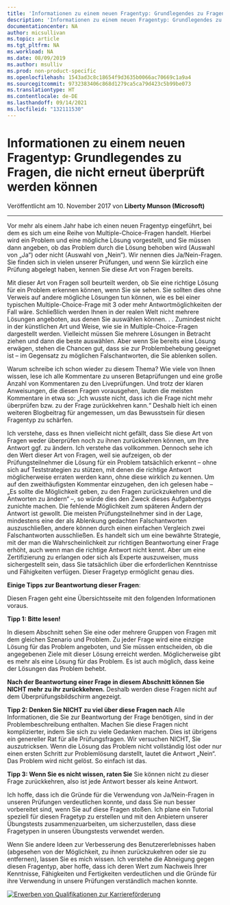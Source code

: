 ```yaml
---
title: 'Informationen zu einem neuen Fragentyp: Grundlegendes zu Fragen, die nicht erneut überprüft werden können | Microsoft-Dokumentation'
description: 'Informationen zu einem neuen Fragentyp: Grundlegendes zu Fragen, die nicht erneut überprüft werden können'
documentationcenter: NA
author: micsullivan
ms.topic: article
ms.tgt_pltfrm: NA
ms.workload: NA
ms.date: 08/09/2019
ms.author: msulliv
ms.prod: non-product-specific
ms.openlocfilehash: 1543ad3c8c18654f9d3635b0066ac70669c1a9a4
ms.sourcegitcommit: 9732383406c868d1279ca5ca79d423c5b99be073
ms.translationtype: HT
ms.contentlocale: de-DE
ms.lasthandoff: 09/14/2021
ms.locfileid: "132111530"
---
```

# <a name="revisiting-a-newish-question-type-understanding-questions-that-you-can39t-review"></a>Informationen zu einem neuen Fragentyp: Grundlegendes zu Fragen, die nicht erneut überprüft werden können

Veröffentlicht am 10. November 2017 von **Liberty Munson (Microsoft)**

___

Vor mehr als einem Jahr habe ich einen neuen Fragentyp eingeführt, bei dem es sich um eine Reihe von Multiple-Choice-Fragen handelt. Hierbei wird ein Problem und eine mögliche Lösung vorgestellt, und Sie müssen dann angeben, ob das Problem durch die Lösung behoben wird (Auswahl von „Ja“) oder nicht (Auswahl von „Nein“). Wir nennen dies Ja/Nein-Fragen. Sie finden sich in vielen unserer Prüfungen, und wenn Sie kürzlich eine Prüfung abgelegt haben, kennen Sie diese Art von Fragen bereits.

Mit dieser Art von Fragen soll beurteilt werden, ob Sie eine richtige Lösung für ein Problem erkennen können, wenn Sie sie sehen. Sie sollten dies ohne Verweis auf andere mögliche Lösungen tun können, wie es bei einer typischen Multiple-Choice-Frage mit 3 oder mehr Antwortmöglichkeiten der Fall wäre. Schließlich werden Ihnen in der realen Welt nicht mehrere Lösungen angeboten, aus denen Sie auswählen können. . . Zumindest nicht in der künstlichen Art und Weise, wie sie in Multiple-Choice-Fragen dargestellt werden. Vielleicht müssen Sie mehrere Lösungen in Betracht ziehen und dann die beste auswählen. Aber wenn Sie bereits eine Lösung erwägen, stehen die Chancen gut, dass sie zur Problembehebung geeignet ist – im Gegensatz zu möglichen Falschantworten, die Sie ablenken sollen.

Warum schreibe ich schon wieder zu diesem Thema? Wie viele von Ihnen wissen, lese ich alle Kommentare zu unseren Betaprüfungen und eine große Anzahl von Kommentaren zu den Liveprüfungen. Und trotz der klaren Anweisungen, die diesen Fragen vorausgehen, lauten die meisten Kommentare in etwa so: „Ich wusste nicht, dass ich die Frage nicht mehr überprüfen bzw. zu der Frage zurückkehren kann.“ Deshalb hielt ich einen weiteren Blogbeitrag für angemessen, um das Bewusstsein für diesen Fragentyp zu schärfen.

Ich verstehe, dass es Ihnen vielleicht nicht gefällt, dass Sie diese Art von Fragen weder überprüfen noch zu ihnen zurückkehren können, um Ihre Antwort ggf. zu ändern. Ich verstehe das vollkommen. Dennoch sehe ich den Wert dieser Art von Fragen, weil sie aufzeigen, ob der Prüfungsteilnehmer die Lösung für ein Problem tatsächlich erkennt – ohne sich auf Teststrategien zu stützen, mit denen die richtige Antwort möglicherweise erraten werden kann, ohne diese wirklich zu kennen. Um auf den zweithäufigsten Kommentar einzugehen, den ich gelesen habe – „Es sollte die Möglichkeit geben, zu den Fragen zurückzukehren und die Antworten zu ändern“ –, so würde dies den Zweck dieses Aufgabentyps zunichte machen. Die fehlende Möglichkeit zum späteren Ändern der Antwort ist gewollt. Die meisten Prüfungsteilnehmer sind in der Lage, mindestens eine der als Ablenkung gedachten Falschantworten auszuschließen, andere können durch einen einfachen Vergleich zwei Falschantworten ausschließen. Es handelt sich um eine bewährte Strategie, mit der man die Wahrscheinlichkeit zur richtigen Beantwortung einer Frage erhöht, auch wenn man die richtige Antwort nicht kennt. Aber um eine Zertifizierung zu erlangen oder sich als Experte auszuweisen, muss sichergestellt sein, dass Sie tatsächlich über die erforderlichen Kenntnisse und Fähigkeiten verfügen. Dieser Fragetyp ermöglicht genau dies.

**Einige Tipps zur Beantwortung dieser Fragen**:

Diesen Fragen geht eine Übersichtsseite mit den folgenden Informationen voraus.

**Tipp 1: Bitte lesen!**

In diesem Abschnitt sehen Sie eine oder mehrere Gruppen von Fragen mit dem gleichen Szenario und Problem. Zu jeder Frage wird eine einzige Lösung für das Problem angeboten, und Sie müssen entscheiden, ob die angegebenen Ziele mit dieser Lösung erreicht werden. Möglicherweise gibt es mehr als eine Lösung für das Problem. Es ist auch möglich, dass keine der Lösungen das Problem behebt.

**Nach der Beantwortung einer Frage in diesem Abschnitt können Sie NICHT mehr zu ihr zurückkehren.** Deshalb werden diese Fragen nicht auf dem Überprüfungsbildschirm angezeigt.

**Tipp 2: Denken Sie NICHT zu viel über diese Fragen nach** Alle Informationen, die Sie zur Beantwortung der Frage benötigen, sind in der Problembeschreibung enthalten. Machen Sie diese Fragen nicht komplizierter, indem Sie sich zu viele Gedanken machen. Dies ist übrigens ein genereller Rat für alle Prüfungsfragen. Wir versuchen NICHT, Sie auszutricksen. Wenn die Lösung das Problem nicht vollständig löst oder nur einen ersten Schritt zur Problemlösung darstellt, lautet die Antwort „Nein“. Das Problem wird nicht gelöst. So einfach ist das.

**Tipp 3: Wenn Sie es nicht wissen, raten Sie** Sie können nicht zu dieser Frage zurückkehren, also ist jede Antwort besser als keine Antwort.

Ich hoffe, dass ich die Gründe für die Verwendung von Ja/Nein-Fragen in unseren Prüfungen verdeutlichen konnte, und dass Sie nun besser vorbereitet sind, wenn Sie auf diese Fragen stoßen. Ich plane ein Tutorial speziell für diesen Fragetyp zu erstellen und mit den Anbietern unserer Übungstests zusammenzuarbeiten, um sicherzustellen, dass diese Fragetypen in unseren Übungstests verwendet werden.

Wenn Sie andere Ideen zur Verbesserung des Benutzererlebnisses haben (abgesehen von der Möglichkeit, zu ihnen zurückzukehren oder sie zu entfernen), lassen Sie es mich wissen. Ich verstehe die Abneigung gegen diesen Fragentyp, aber hoffe, dass ich deren Wert zum Nachweis Ihrer Kenntnisse, Fähigkeiten und Fertigkeiten verdeutlichen und die Gründe für ihre Verwendung in unsere Prüfungen verständlich machen konnte.

[![Erwerben von Qualifikationen zur Karriereförderung](images/microsoft-certified-banner.png)](https://www.microsoft.com/learning/azure-training-certification.aspx?WT.icid=mva_bnr_lexawareness_usen_asi_rightrail_oct2017)
